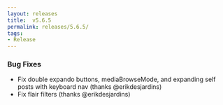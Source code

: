 ```yaml
---
layout: releases
title:  v5.6.5
permalink: releases/5.6.5/
tags:
- Release
---
```


### Bug Fixes

 - Fix double expando buttons, mediaBrowseMode, and expanding self posts with keyboard nav (thanks @erikdesjardins)
 - Fix flair filters (thanks @erikdesjardins)
